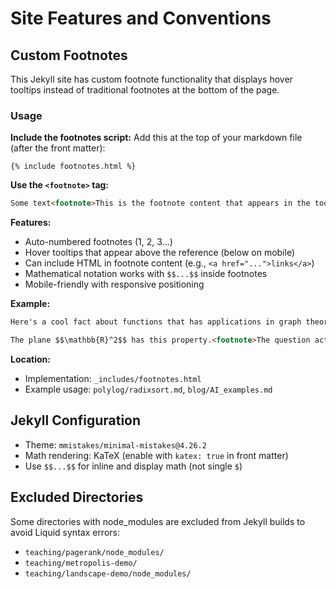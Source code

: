 # Site Features and Conventions

## Custom Footnotes

This Jekyll site has custom footnote functionality that displays hover tooltips instead of traditional footnotes at the bottom of the page.

### Usage

**Include the footnotes script:**
Add this at the top of your markdown file (after the front matter):
```liquid
{% include footnotes.html %}
```

**Use the `<footnote>` tag:**
```html
Some text<footnote>This is the footnote content that appears in the tooltip.</footnote>
```

**Features:**
- Auto-numbered footnotes (1, 2, 3...)
- Hover tooltips that appear above the reference (below on mobile)
- Can include HTML in footnote content (e.g., `<a href="...">links</a>`)
- Mathematical notation works with `$$...$$` inside footnotes
- Mobile-friendly with responsive positioning

**Example:**
```markdown
Here's a cool fact about functions that has applications in graph theory.<footnote>First proven <a href="https://example.com">here</a>.</footnote>

The plane $$\mathbb{R}^2$$ has this property.<footnote>The question actually asks about a different space than $$\mathbb{R}^2$$.</footnote>
```

**Location:**
- Implementation: `_includes/footnotes.html`
- Example usage: `polylog/radixsort.md`, `blog/AI_examples.md`

## Jekyll Configuration

- Theme: `mmistakes/minimal-mistakes@4.26.2`
- Math rendering: KaTeX (enable with `katex: true` in front matter)
- Use `$$...$$` for inline and display math (not single `$`)

## Excluded Directories

Some directories with node_modules are excluded from Jekyll builds to avoid Liquid syntax errors:
- `teaching/pagerank/node_modules/`
- `teaching/metropolis-demo/`
- `teaching/landscape-demo/node_modules/`
